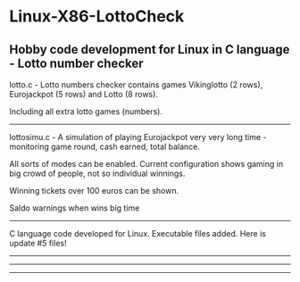 # Linux-X86-LottoCheck
Hobby code development for Linux in C language - Lotto number checker
---------------------------------------------------------------------------------------------------------------

lotto.c - Lotto numbers checker contains games Vikinglotto (2 rows), Eurojackpot (5 rows) and Lotto (8 rows).

Including all extra lotto games (numbers).

---------------------------------------------------------------------------------------------------------------

lottosimu.c - A simulation of playing Eurojackpot very very long time - monitoring game round, cash earned, total balance.

All sorts of modes can be enabled. Current configuration shows gaming in big crowd of people, not so individual winnings.

Winning tickets over 100 euros can be shown.

Saldo warnings when wins big time

---------------------------------------------------------------------------------------------------------------
C language code developed for Linux. 
Executable files added.
Here is update #5 files!

---------------------------------------------------------------------------------------------------------------

---------------------------------------------------------------------------------------------------------------

---------------------------------------------------------------------------------------------------------------
